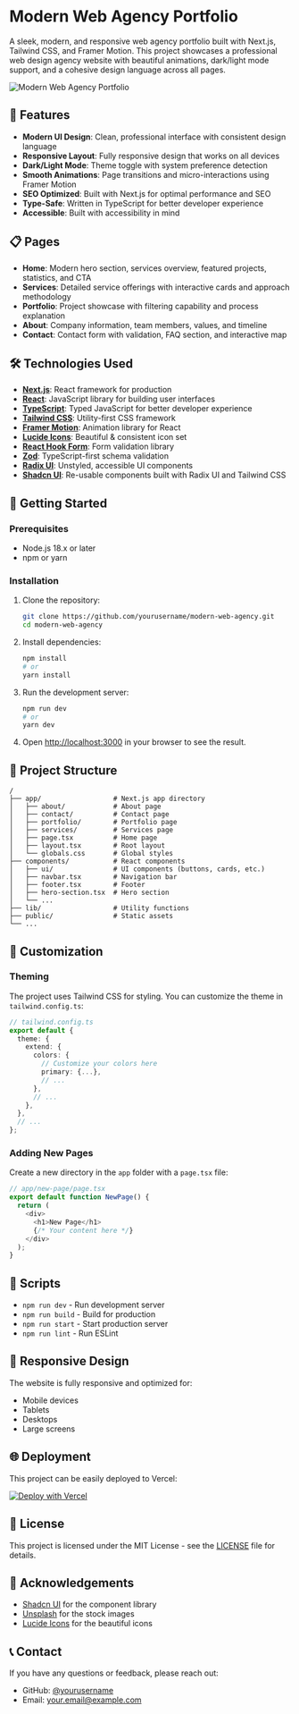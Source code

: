 # Modern Web Agency Portfolio

A sleek, modern, and responsive web agency portfolio built with Next.js, Tailwind CSS, and Framer Motion. This project showcases a professional web design agency website with beautiful animations, dark/light mode support, and a cohesive design language across all pages.

![Modern Web Agency Portfolio](https://i.imgur.com/XYZ123.png)

## 🌟 Features

- **Modern UI Design**: Clean, professional interface with consistent design language
- **Responsive Layout**: Fully responsive design that works on all devices
- **Dark/Light Mode**: Theme toggle with system preference detection
- **Smooth Animations**: Page transitions and micro-interactions using Framer Motion
- **SEO Optimized**: Built with Next.js for optimal performance and SEO
- **Type-Safe**: Written in TypeScript for better developer experience
- **Accessible**: Built with accessibility in mind

## 📋 Pages

- **Home**: Modern hero section, services overview, featured projects, statistics, and CTA
- **Services**: Detailed service offerings with interactive cards and approach methodology
- **Portfolio**: Project showcase with filtering capability and process explanation
- **About**: Company information, team members, values, and timeline
- **Contact**: Contact form with validation, FAQ section, and interactive map

## 🛠️ Technologies Used

- **[Next.js](https://nextjs.org/)**: React framework for production
- **[React](https://reactjs.org/)**: JavaScript library for building user interfaces
- **[TypeScript](https://www.typescriptlang.org/)**: Typed JavaScript for better developer experience
- **[Tailwind CSS](https://tailwindcss.com/)**: Utility-first CSS framework
- **[Framer Motion](https://www.framer.com/motion/)**: Animation library for React
- **[Lucide Icons](https://lucide.dev/)**: Beautiful & consistent icon set
- **[React Hook Form](https://react-hook-form.com/)**: Form validation library
- **[Zod](https://zod.dev/)**: TypeScript-first schema validation
- **[Radix UI](https://www.radix-ui.com/)**: Unstyled, accessible UI components
- **[Shadcn UI](https://ui.shadcn.com/)**: Re-usable components built with Radix UI and Tailwind CSS

## 🚀 Getting Started

### Prerequisites

- Node.js 18.x or later
- npm or yarn

### Installation

1. Clone the repository:
   ```bash
   git clone https://github.com/yourusername/modern-web-agency.git
   cd modern-web-agency
   ```

2. Install dependencies:
   ```bash
   npm install
   # or
   yarn install
   ```

3. Run the development server:
   ```bash
   npm run dev
   # or
   yarn dev
   ```

4. Open [http://localhost:3000](http://localhost:3000) in your browser to see the result.

## 📂 Project Structure

```
/
├── app/                  # Next.js app directory
│   ├── about/            # About page
│   ├── contact/          # Contact page
│   ├── portfolio/        # Portfolio page
│   ├── services/         # Services page
│   ├── page.tsx          # Home page
│   ├── layout.tsx        # Root layout
│   └── globals.css       # Global styles
├── components/           # React components
│   ├── ui/               # UI components (buttons, cards, etc.)
│   ├── navbar.tsx        # Navigation bar
│   ├── footer.tsx        # Footer
│   ├── hero-section.tsx  # Hero section
│   └── ...
├── lib/                  # Utility functions
├── public/               # Static assets
└── ...
```

## 🎨 Customization

### Theming

The project uses Tailwind CSS for styling. You can customize the theme in `tailwind.config.ts`:

```typescript
// tailwind.config.ts
export default {
  theme: {
    extend: {
      colors: {
        // Customize your colors here
        primary: {...},
        // ...
      },
      // ...
    },
  },
  // ...
};
```

### Adding New Pages

Create a new directory in the `app` folder with a `page.tsx` file:

```typescript
// app/new-page/page.tsx
export default function NewPage() {
  return (
    <div>
      <h1>New Page</h1>
      {/* Your content here */}
    </div>
  );
}
```

## 🔧 Scripts

- `npm run dev` - Run development server
- `npm run build` - Build for production
- `npm run start` - Start production server
- `npm run lint` - Run ESLint

## 📱 Responsive Design

The website is fully responsive and optimized for:
- Mobile devices
- Tablets
- Desktops
- Large screens

## 🌐 Deployment

This project can be easily deployed to Vercel:

[![Deploy with Vercel](https://vercel.com/button)](https://vercel.com/new/clone?repository-url=https%3A%2F%2Fgithub.com%2Fyourusername%2Fmodern-web-agency)

## 📄 License

This project is licensed under the MIT License - see the [LICENSE](LICENSE) file for details.

## 🙏 Acknowledgements

- [Shadcn UI](https://ui.shadcn.com/) for the component library
- [Unsplash](https://unsplash.com/) for the stock images
- [Lucide Icons](https://lucide.dev/) for the beautiful icons

## 📞 Contact

If you have any questions or feedback, please reach out:

- GitHub: [@yourusername](https://github.com/yourusername)
- Email: your.email@example.com 